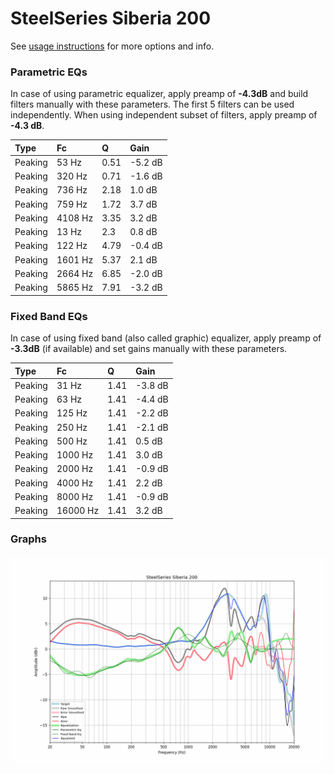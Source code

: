 # SteelSeries Siberia 200
See [usage instructions](https://github.com/jaakkopasanen/AutoEq#usage) for more options and info.

### Parametric EQs
In case of using parametric equalizer, apply preamp of **-4.3dB** and build filters manually
with these parameters. The first 5 filters can be used independently.
When using independent subset of filters, apply preamp of **-4.3 dB**.

| Type    | Fc      |    Q | Gain    |
|:--------|:--------|:-----|:--------|
| Peaking | 53 Hz   | 0.51 | -5.2 dB |
| Peaking | 320 Hz  | 0.71 | -1.6 dB |
| Peaking | 736 Hz  | 2.18 | 1.0 dB  |
| Peaking | 759 Hz  | 1.72 | 3.7 dB  |
| Peaking | 4108 Hz | 3.35 | 3.2 dB  |
| Peaking | 13 Hz   | 2.3  | 0.8 dB  |
| Peaking | 122 Hz  | 4.79 | -0.4 dB |
| Peaking | 1601 Hz | 5.37 | 2.1 dB  |
| Peaking | 2664 Hz | 6.85 | -2.0 dB |
| Peaking | 5865 Hz | 7.91 | -3.2 dB |

### Fixed Band EQs
In case of using fixed band (also called graphic) equalizer, apply preamp of **-3.3dB**
(if available) and set gains manually with these parameters.

| Type    | Fc       |    Q | Gain    |
|:--------|:---------|:-----|:--------|
| Peaking | 31 Hz    | 1.41 | -3.8 dB |
| Peaking | 63 Hz    | 1.41 | -4.4 dB |
| Peaking | 125 Hz   | 1.41 | -2.2 dB |
| Peaking | 250 Hz   | 1.41 | -2.1 dB |
| Peaking | 500 Hz   | 1.41 | 0.5 dB  |
| Peaking | 1000 Hz  | 1.41 | 3.0 dB  |
| Peaking | 2000 Hz  | 1.41 | -0.9 dB |
| Peaking | 4000 Hz  | 1.41 | 2.2 dB  |
| Peaking | 8000 Hz  | 1.41 | -0.9 dB |
| Peaking | 16000 Hz | 1.41 | 3.2 dB  |

### Graphs
![](./SteelSeries%20Siberia%20200.png)